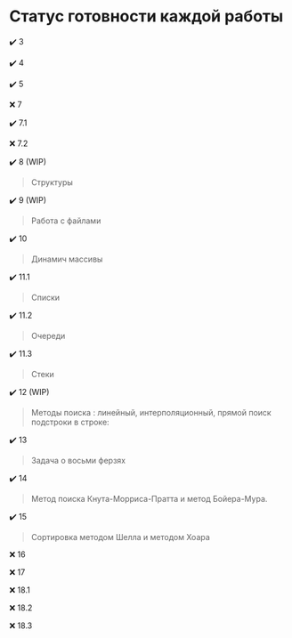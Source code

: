# Статус готовности каждой работы

✔️ 3

✔️ 4

✔️ 5

❌ 7

✔️ 7.1

❌ 7.2

✔️ 8 (WIP) 
> Структуры

✔️ 9 (WIP)
> Работа с файлами

✔️ 10
> Динамич массивы

✔️ 11.1
> Списки

✔️ 11.2
> Очереди

✔️ 11.3
> Стеки

✔️ 12 (WIP)
> Методы поиска : линейный, интерполяционный, прямой поиск подстроки в строке:

✔️ 13
> Задача о восьми ферзях

✔️ 14
> Метод поиска Кнута-Морриса-Пратта и метод Бойера-Мура.

✔️ 15
> Сортировка методом Шелла и методом Хоара

❌ 16

❌ 17

❌ 18.1

❌ 18.2

❌ 18.3